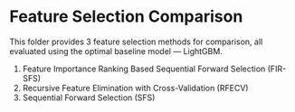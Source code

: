# Feature Selection Comparison
This folder provides 3 feature selection methods for comparison, all evaluated using the optimal baseline model — LightGBM.

1. Feature Importance Ranking Based Sequential Forward Selection (FIR-SFS)
2. Recursive Feature Elimination with Cross-Validation (RFECV)
3. Sequential Forward Selection (SFS)
